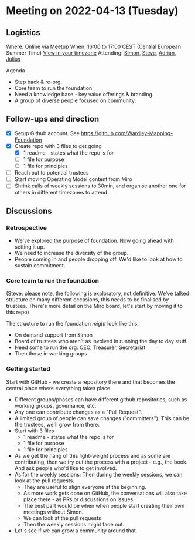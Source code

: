 # Meeting on 2022-04-13 (Tuesday)
## Logistics
Where: Online via [Meetup](https://www.meetup.com/wardley-maps-foundation/events/wrmjssydcgbqb/)
When: 16:00 to 17:00 CEST (Central European Summer Time) [View in your timezone](https://everytimezone.com/?t=6254c100,348)
Attending: [Simon](https://twitter.com/swardley), [Steve](https://twitter.com/spurkis), [Adrian](https://twitter.com/adrianco), [Julius](https://twitter.com/juliusgb2k)

Agenda
- Step back & re-org.
- Core team to run the foundation.
- Need a knowledge base - key value offerings & branding.
- A group of diverse people focused on community.

## Follow-ups and direction

- [x] Setup Github account. See https://github.com/Wardley-Mapping-Foundation
- [x] Create repo with 3 files to get going
	- [x] 1 readme - states what the repo is for 
	- [ ] 1 file for purpose
	- [ ] 1 file for principles
- [ ] Reach out to potential trustees
- [ ] Start moving Operating Model content from Miro
- [ ] Shrink calls of weekly sessions to 30min, and organise another one for others in different timezones to attend

## Discussions

### Retrospective
- We've explored the purpose of foundation. Now going ahead with setting it up.
- We need to increase the diversity of the group.
- People coming in and people dropping off. We'd like to look at how to sustain commitment.

### Core team to run the foundation
(Steve: please note, the following is exploratory, not definitive.  We've talked structure on many different occasions, this needs to be finalised by trustees.  There's more detail on the Miro board, let's start by moving it to this repo)

The structure to run the foundation *might* look like this:
- On demand support from Simon
- Board of trustees who aren't as involved in running the day to day stuff.
- Need some to run the org: CEO, Treasurer, Secretariat
- Then those in working groups

### Getting started

Start with GitHub - we create a repository there and that becomes the central place where everything takes place.
- Different groups/phases can have different github repositories, such as working groups, governance, etc.
- Any one can contribute changes as a "Pull Request".
- A limited group of people can save changes ("committers").  This can be the trustees, we'll grow from there.
- Start with 3 files
	- 1 readme - states what the repo is for 
	- 1 file for purpose
	- 1 file for principles
- As we get the hang of this light-weight process and as some are contributing, then we try out the process with a project - e.g., the book. And ask people who'd like to get involved.
- As for the weekly sessions: Then during the weekly sessions, we can look at the pull requests.
	- They are useful to align everyone at the beginning.
	- As more work gets done on GitHub, the conversations will also take place there - as PRs or discussions on issues.
	- The best part would be when when people start creating their own meetings without Simon.
	- We can look at the pull requests
	- Then the weekly sessions might fade out.
- Let's see if we can grow a community around that.
